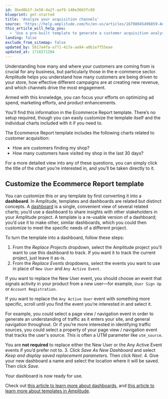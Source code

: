 ```yaml
---
id: 3bed8b1f-3e50-4a2f-aaf9-148e3663fc89
blueprint: get-started
title: 'Analyze your acquisition channels'
source: 'https://help.amplitude.com/hc/en-us/articles/16798045496859-Analyze-your-acquisition-channels'
this_article_will_help_you:
  - 'Use a pre-built template to generate a customer acquisition analysis for ecommerce companies'
landing: false
exclude_from_sitemap: false
updated_by: 5817a4fa-a771-417a-aa94-a0b1e7f55eae
updated_at: 1716571204
---
```

Understanding how many and where your customers are coming from is crucial for any business, but particularly those in the e-commerce sector. Amplitude helps you understand how many customers are being driven to your store, how effective different campaigns are at creating new revenue, and which channels drive the most engagement.

Armed with this knowledge, you can focus your efforts on optimizing ad spend, marketing efforts, and product enhancements.

You’ll find this information in the Ecommerce Report template. There’s no setup required, though you can easily customize the template itself and the individual charts included with it if you need to.

The Ecommerce Report template includes the following charts related to customer acquisition:

* How are customers finding my shop?
* How many customers have visited my shop in the last 30 days?

For a more detailed view into any of these questions, you can simply click the title of the chart you’re interested in, and you’ll be taken directly to it.

## Customize the Ecommerce Report template

You can customize this or any template by first converting it into a **dashboard**. In Amplitude, templates and dashboards are related but distinct concepts. A [dashboard](/analytics/dashboard-create) is a single, convenient view of several related charts; you’d use a dashboard to share insights with other stakeholders in your Amplitude project. A template is a re-usable version of a dashboard; you’d use it to make other, similar dashboards, which you could then customize to meet the specific needs of a different project.

To turn the template into a dashboard, follow these steps:

1. From the *Replace Projects* dropdown, select the Amplitude project you’ll want to use this dashboard to track. If you want it to track the current project, just leave it as-is.
2. From the *Replace Events* dropdowns, select the events you want to use in place of `New User` and `Any Active Event`.  
  
If you want to replace the New User event, you should choose an event that signals activity in your product from a new user—for example, `User Sign Up` or `Account Registration`.  
  
If you want to replace the `Any Active User` event with something more specific, scroll until you find the event you’re interested in and select it.  
  
For example, you could select a page view / navigation event in order to generate an understanding of traffic as it enters your site, and general navigation throughout. Or if you’re more interested in identifying traffic sources, you could select a property of your page view / navigation event that tracks the user's source. This is often a UTM parameter like `utm_source`.  
  
You are **not required** to replace either the New User or the Any Active Event events if you’d prefer not to.
3. Click *Save As New Dashboard* and select *Keep and display saved replacement parameters*. Then click *Next*.
4. Give your new dashboard a name and select the location where it will be saved. Then click *Save*.

Your dashboard is now ready for use.

Check out [this article to learn more about dashboards](/analytics/dashboard-create), and [this article to learn more about templates in Amplitude](/analytics/templates).